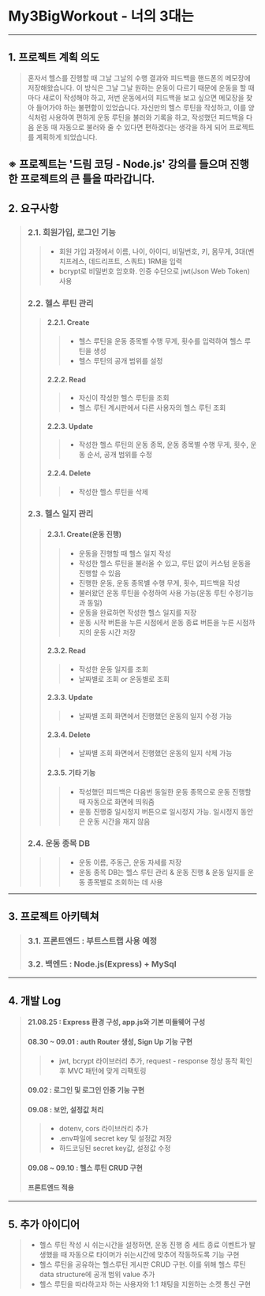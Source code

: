 # My3BigWorkout - 너의 3대는
------------
## 1. 프로젝트 계획 의도
> 혼자서 헬스를 진행할 때 그날 그날의 수행 결과와 피드백을 핸드폰의 메모장에 저장해왔습니다. 이 방식은 그날 그날 원하는 운동이 다르기 때문에 운동을 할 때마다 새로이 작성해야 하고, 저번 운동에서의 피드백을 보고 싶으면 메모장을 찾아 들어가야 하는 불편함이 있었습니다. 자신만의 헬스 루틴을 작성하고, 이를 양식처럼 사용하여 편하게 운동 루틴을 불러와 기록을 하고, 작성했던 피드백을 다음 운동 때 자동으로 불러와 줄 수 있다면 편하겠다는 생각을 하게 되어 프로젝트를 계획하게 되었습니다.

※ 프로젝트는 '드림 코딩 - Node.js' 강의를 들으며 진행한 프로젝트의 큰 틀을 따라갑니다.
------------
## 2. 요구사항
> ### 2.1. 회원가입, 로그인 기능
> > * 회원 가입 과정에서 이름, 나이, 아이디, 비밀번호, 키, 몸무게, 3대(벤치프레스, 데드리프트, 스쿼트) 1RM을 입력
> > * bcrypt로 비밀번호 암호화. 인증 수단으로 jwt(Json Web Token) 사용
> ### 2.2. 헬스 루틴 관리
> > #### 2.2.1. Create
> > > * 헬스 루틴을 운동 종목별 수행 무게, 횟수를 입력하여 헬스 루틴을 생성
> > > * 헬스 루틴의 공개 범위를 설정
> > #### 2.2.2. Read
> > > * 자신이 작성한 헬스 루틴을 조회
> > > * 헬스 루틴 계시판에서 다른 사용자의 헬스 루틴 조회 
> > #### 2.2.3. Update
> > > * 작성한 헬스 루틴의 운동 종목, 운동 종목별 수행 무게, 횟수, 운동 순서, 공개 범위를 수정
> > #### 2.2.4. Delete
> > > * 작성한 헬스 루틴을 삭제
> ### 2.3. 헬스 일지 관리
> > #### 2.3.1. Create(운동 진행)
> > > * 운동을 진행할 때 헬스 일지 작성
> > > * 작성한 헬스 루틴을 불러올 수 있고, 루틴 없이 커스텀 운동을 진행할 수 있음
> > > * 진행한 운동, 운동 종목별 수행 무게, 횟수, 피드백을 작성
> > > * 불러왔던 운동 루틴을 수정하여 사용 가능(운동 루틴 수정기능과 동일) 
> > > * 운동을 완료하면 작성한 헬스 일지를 저장
> > > * 운동 시작 버튼을 누른 시점에서 운동 종료 버튼을 누른 시점까지의 운동 시간 저장
> > #### 2.3.2. Read
> > > * 작성한 운동 일지를 조회
> > > * 날짜별로 조회 or 운동별로 조회
> > #### 2.3.3. Update
> > > * 날짜별 조회 화면에서 진행했던 운동의 일지 수정 가능
> > #### 2.3.4. Delete
> > > * 날짜별 조회 화면에서 진행했던 운동의 일지 삭제 가능
> > #### 2.3.5. 기타 기능
> > > * 작성했던 피드백은 다음번 동일한 운동 종목으로 운동 진행할 때 자동으로 화면에 띄워줌
> > > * 운동 진행중 일시정지 버튼으로 일시정지 가능. 일시정지 동안은 운동 시간을 재지 않음
> ### 2.4. 운동 종목 DB
> > > * 운동 이름, 주동근, 운동 자세를 저장
> > > * 운동 종목 DB는 헬스 루틴 관리 & 운동 진행 & 운동 일지를 운동 종목별로 조회하는 데 사용
------------
## 3. 프로젝트 아키텍쳐
> ### 3.1. 프론트엔드 : 부트스트랩 사용 예정
> ### 3.2. 백엔드 : Node.js(Express) + MySql
------------
## 4. 개발 Log
> #### 21.08.25 : Express 환경 구성, app.js와 기본 미들웨어 구성
> #### 08.30 ~ 09.01 : auth Router 생성, Sign Up 기능 구현
> > * jwt, bcrypt 라이브러리 추가, request - response 정상 동작 확인 후 MVC 패턴에 맞게 리팩토링
> #### 09.02 : 로그인 및 로그인 인증 기능 구현
> #### 09.08 : 보안, 설정값 처리
> > * dotenv, cors 라이브러리 추가
> > * .env파일에 secret key 및 설정값 저장
> > * 하드코딩된 secret key값, 설정값 수정
> #### 09.08 ~ 09.10 : 헬스 루틴 CRUD 구현
> #### 프론트엔드 적용
------------
## 5. 추가 아이디어
> * 헬스 루틴 작성 시 쉬는시간을 설정하면, 운동 진행 중 세트 종료 이벤트가 발생했을 때 자동으로 타이머가 쉬는시간에 맞추어 작동하도록 기능 구현
> * 헬스 루틴을 공유하는 헬스루틴 게시판 CRUD 구현. 이를 위해 헬스 루틴 data structure에 공개 범위 value 추가
> * 헬스 루틴을 따라하고자 하는 사용자와 1:1 채팅을 지원하는 소켓 통신 구현